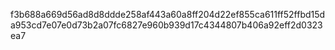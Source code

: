 f3b688a669d56ad8d8ddde258af443a60a8ff204d22ef855ca611ff52ffbd15da953cd7e07e0d73b2a07fc6827e960b939d17c4344807b406a92eff2d0323ea7
